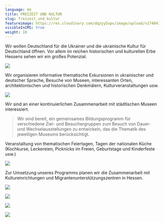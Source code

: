 ```yaml
---
language: de
title: FREIZEIT UND KULTUR
slug: freizeit_und_kultur
featureimage: https://res.cloudinary.com/dqzyy5upv/image/upload/v1740411842/featured_pv9qqe.jpg
visibleInCMS: true
weight: 10
---
```


Wir wollen Deutschland für die Ukrainer und die ukrainische Kultur für Deutschland öffnen. Vor allem im reichen historischen und kulturellen Erbe Hessens sehen wir ein großes Potenzial.

![](https://res.cloudinary.com/dqzyy5upv/image/upload/v1740411843/img1_zygdhe.jpg)

Wir organisieren informative thematische Exkursionen in ukrainischer und deutscher Sprache, Besuche von Museen, interessanten Orten, architektonischen und historischen Denkmälern, Kulturveranstaltungen usw.

![](https://res.cloudinary.com/dqzyy5upv/image/upload/v1740411843/img2_a3b388.jpg)

Wir sind an einer kontinuierlichen Zusammenarbeit mit städtischen Museen interessiert.

> Wir sind bereit, ein gemeinsames Bildungsprogramm für verschiedene Ziel- und Besuchergruppen zum Besuch von Dauer- und Wechselausstellungen zu entwickeln, das die Thematik des jeweiligen Museums berücksichtigt.

Veranstaltung von thematischen Feiertagen, Tagen der nationalen Küche (Kochkurse, Leckereien, Picknicks im Freien, Geburtstage und Kinderfeste usw.)

![](https://res.cloudinary.com/dqzyy5upv/image/upload/v1740411843/img2_a3b388.jpg) 

Zur Umsetzung unseres Programms planen wir die Zusammenarbeit mit Kultureinrichtungen und Migrantenunterstützungszentren in Hessen.

![](https://res.cloudinary.com/dqzyy5upv/image/upload/v1740411846/img4_arpeix.jpg)

![](https://res.cloudinary.com/dqzyy5upv/image/upload/v1740411850/img5_gckrfl.jpg) 

![](https://res.cloudinary.com/dqzyy5upv/image/upload/v1740411851/img6_jp3jkt.jpg)

![](https://res.cloudinary.com/dqzyy5upv/image/upload/v1740411852/img7_eqezew.jpg)
